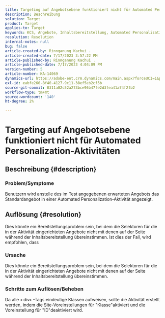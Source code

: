 ```yaml
---
title: Targeting auf Angebotsebene funktioniert nicht für Automated Personalization-Aktivitäten
description: Beschreibung
solution: Target
product: Target
applies-to: Target
keywords: KCS, Angebote, Inhaltsbereitstellung, Automated Personalization, Target
resolution: Resolution
internal-notes: null
bug: false
article-created-by: Rinnganung Kachui .
article-created-date: 7/17/2023 3:57:22 PM
article-published-by: Rinnganung Kachui .
article-published-date: 7/17/2023 4:04:09 PM
version-number: 5
article-number: KA-14069
dynamics-url: https://adobe-ent.crm.dynamics.com/main.aspx?forceUCI=1&pagetype=entityrecord&etn=knowledgearticle&id=0f35d09c-ba24-ee11-9cbe-6045bd006268
exl-id: eabfe260-8f40-4127-9c11-38ef5eb2cf5b
source-git-commit: 0311a02c52a273bce96b47fe2d3fea41a74f2fb2
workflow-type: tm+mt
source-wordcount: '140'
ht-degree: 2%

---
```


# Targeting auf Angebotsebene funktioniert nicht für Automated Personalization-Aktivitäten

## Beschreibung {#description}




### Problem/Symptome



Benutzern wird anstelle des im Test angegebenen erwarteten Angebots das Standardangebot in einer Automated Personalization-Aktivität angezeigt.


## Auflösung {#resolution}


Dies könnte ein Bereitstellungsproblem sein, bei dem die Selektoren für die in der Aktivität eingerichteten Angebote nicht mit denen auf der Seite während der Inhaltsbereitstellung übereinstimmen. Ist dies der Fall, wird empfohlen, dass



### Ursache



Dies könnte ein Bereitstellungsproblem sein, bei dem die Selektoren für die in der Aktivität eingerichteten Angebote nicht mit denen auf der Seite während der Inhaltsbereitstellung übereinstimmen.



### Schritte zum Auflösen/Beheben



Da alle `<` div`>`  -Tags eindeutige Klassen aufweisen, sollte die Aktivität erstellt werden, indem die Site-Voreinstellungen für &quot;Klasse&quot;aktiviert und die Voreinstellung für &quot;ID&quot;deaktiviert wird.
